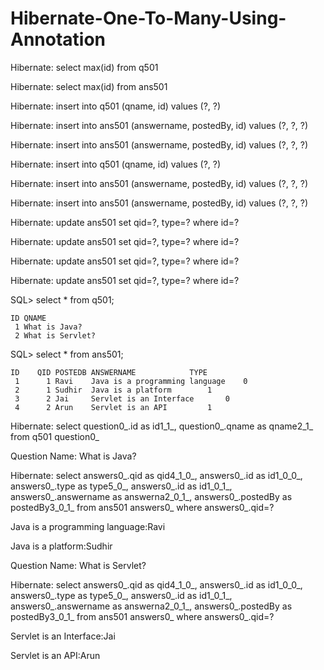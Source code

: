 # Hibernate-One-To-Many-Using-Annotation

Hibernate: select max(id) from q501

Hibernate: select max(id) from ans501

Hibernate: insert into q501 (qname, id) values (?, ?)

Hibernate: insert into ans501 (answername, postedBy, id) values (?, ?, ?)

Hibernate: insert into ans501 (answername, postedBy, id) values (?, ?, ?)

Hibernate: insert into q501 (qname, id) values (?, ?)

Hibernate: insert into ans501 (answername, postedBy, id) values (?, ?, ?)

Hibernate: insert into ans501 (answername, postedBy, id) values (?, ?, ?)

Hibernate: update ans501 set qid=?, type=? where id=?

Hibernate: update ans501 set qid=?, type=? where id=?

Hibernate: update ans501 set qid=?, type=? where id=?

Hibernate: update ans501 set qid=?, type=? where id=?

SQL> select * from q501;

	ID QNAME
	 1 What is Java?
	 2 What is Servlet?

SQL> select *  from ans501;

	ID	  QID POSTEDB ANSWERNAME			TYPE
	 1	    1 Ravi    Java is a programming language	0
	 2	    1 Sudhir  Java is a platform		1
	 3	    2 Jai     Servlet is an Interface		0
	 4	    2 Arun    Servlet is an API 		1



Hibernate: select question0_.id as id1_1_, question0_.qname as qname2_1_ from q501 question0_

Question Name: What is Java?

Hibernate: select answers0_.qid as qid4_1_0_, answers0_.id as id1_0_0_, answers0_.type as type5_0_, answers0_.id as id1_0_1_, answers0_.answername as answerna2_0_1_, answers0_.postedBy as postedBy3_0_1_ from ans501 answers0_ where answers0_.qid=?

Java is a programming language:Ravi

Java is a platform:Sudhir

Question Name: What is Servlet?

Hibernate: select answers0_.qid as qid4_1_0_, answers0_.id as id1_0_0_, answers0_.type as type5_0_, answers0_.id as id1_0_1_, answers0_.answername as answerna2_0_1_, answers0_.postedBy as postedBy3_0_1_ from ans501 answers0_ where answers0_.qid=?

Servlet is an Interface:Jai

Servlet is an API:Arun
